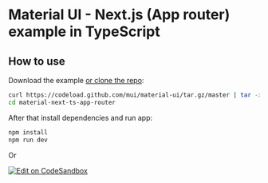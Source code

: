 # Material UI - Next.js (App router) example in TypeScript

## How to use

Download the example [or clone the repo](https://github.com/mui/material-ui):
```sh
curl https://codeload.github.com/mui/material-ui/tar.gz/master | tar -xz --strip=2  material-ui-master/examples/material-next-ts-app-router
cd material-next-ts-app-router
```

After that install dependencies and run app: 
```sh
npm install
npm run dev
```

Or 

[![Edit on CodeSandbox](https://codesandbox.io/static/img/play-codesandbox.svg)](https://codesandbox.io/s/github/mui/material-ui/tree/master/examples/material-next-ts-app-router)
